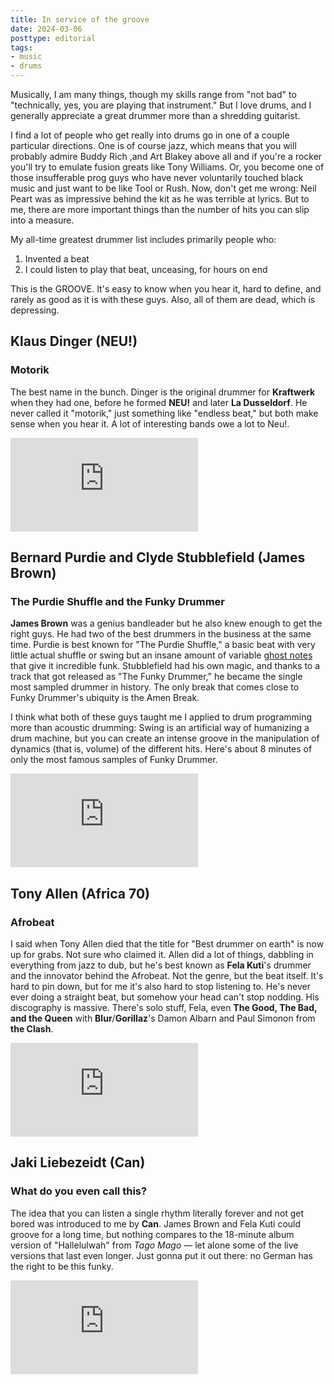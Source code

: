 ```yaml
---
title: In service of the groove
date: 2024-03-06
posttype: editorial
tags:
- music
- drums
---
```


Musically, I am many things, though my skills range from "not bad" to "technically, yes, you are playing that instrument." But I love drums, and I generally appreciate a great drummer more than a shredding guitarist.

I find a lot of people who get really into drums go in one of a couple particular directions. One is of course jazz, which means that you will probably admire Buddy Rich ,and Art Blakey above all and if you're a rocker you'll try to emulate fusion greats like Tony Williams. Or, you become one of those insufferable prog guys who have never voluntarily touched black music and just want to be like Tool or Rush. Now, don't get me wrong: Neil Peart was as impressive behind the kit as he was terrible at lyrics. But to me, there are more important things than the number of hits you can slip into a measure.

My all-time greatest drummer list includes primarily people who:

1. Invented a beat
2. I could listen to play that beat, unceasing, for hours on end

This is the GROOVE. It's easy to know when you hear it, hard to define, and rarely as good as it is with these guys. Also, all of them are dead, which is depressing.

## Klaus Dinger (NEU!)

### Motorik

The best name in the bunch. Dinger is the original drummer for **Kraftwerk** when they had one, before he formed **NEU!** and later **La Dusseldorf**. He never called it "motorik," just something like "endless beat," but both make sense when you hear it. A lot of interesting bands owe a lot to Neu!. 

<div class='embed-container'><iframe src='https://www.youtube.com/embed/LfODdusZu-o' frameborder='0' allowfullscreen></iframe></div>

## Bernard Purdie and Clyde Stubblefield (James Brown)

### The Purdie Shuffle and the Funky Drummer

**James Brown** was a genius bandleader but he also knew enough to get the right guys. He had two of the best drummers in the business at the same time. Purdie is best known for "The Purdie Shuffle," a basic beat with very little actual shuffle or swing but an insane amount of variable [ghost notes](https://en.wikipedia.org/wiki/Ghost_note#Percussion) that give it incredible funk. Stubblefield had his own magic, and thanks to a track that got released as "The Funky Drummer," he became the single most sampled drummer in history. The only break that comes close to Funky Drummer's ubiquity is the Amen Break. 

I think what both of these guys taught me I applied to drum programming more than acoustic drumming: Swing is an artificial way of humanizing a drum machine, but you can create an intense groove in the manipulation of dynamics (that is, volume) of the different hits. Here's about 8 minutes of only the most famous samples of Funky Drummer.

<div class='embed-container'><iframe src='https://www.youtube.com/embed/NKB2N_Fyyh8' frameborder='0' allowfullscreen></iframe></div>

## Tony Allen (Africa 70)

### Afrobeat

I said when Tony Allen died that the title for "Best drummer on earth" is now up for grabs. Not sure who claimed it. Allen did a lot of things, dabbling in everything from jazz to dub, but he's best known as **Fela Kuti**'s drummer and the innovator behind the Afrobeat. Not the genre, but the beat itself. It's hard to pin down, but for me it's also hard to stop listening to. He's never ever doing a straight beat, but somehow your head can't stop nodding. His discography is massive. There's solo stuff, Fela, even **The Good, The Bad, and the Queen** with **Blur**/**Gorillaz**'s Damon Albarn and Paul Simonon from **the Clash**.

<div class='embed-container'><iframe src='https://www.youtube.com/embed/kisTH3SFegc' frameborder='0' allowfullscreen></iframe></div>

## Jaki Liebezeidt (Can)

### What do you even call this?

The idea that you can listen a single rhythm literally forever and not get bored was introduced to me by **Can**. James Brown and Fela Kuti could groove for a long time, but nothing compares to the 18-minute album version of "Hallelulwah" from *Tago Mago* — let alone some of the live versions that last even longer. Just gonna put it out there: no German has the right to be this funky.

<div class='embed-container'><iframe src='https://www.youtube.com/embed/2dZbAFmnRVA' frameborder='0' allowfullscreen></iframe></div>